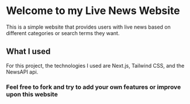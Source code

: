 # Welcome to my Live News Website

This is a simple website that provides users with live news based on different categories or search terms they want. 

## What I used

For this project, the technologies I used are Next.js, Tailwind CSS, and the NewsAPI api.

### Feel free to fork and try to add your own features or improve upon this website
